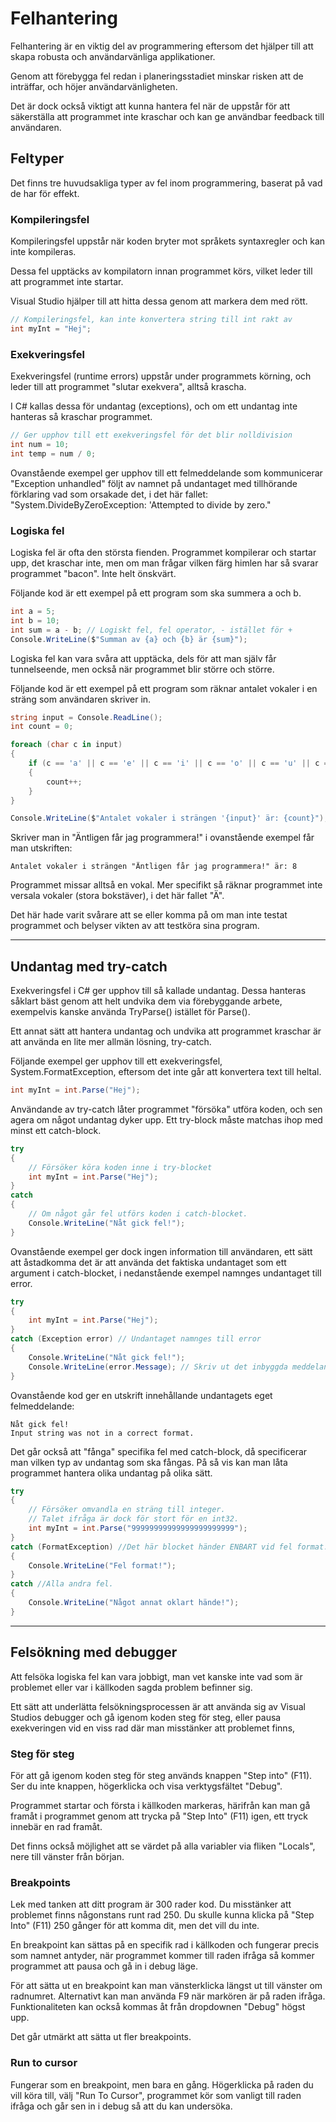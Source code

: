 # Felhantering

Felhantering är en viktig del av programmering eftersom det hjälper till att skapa robusta och användarvänliga applikationer. 

Genom att förebygga fel redan i planeringsstadiet minskar risken att de inträffar, och höjer användarvänligheten. 

Det är dock också viktigt att kunna hantera fel när de uppstår för att säkerställa att programmet inte kraschar och kan ge användbar feedback till användaren.


## Feltyper
Det finns tre huvudsakliga typer av fel inom programmering, baserat på vad de har för effekt.
### Kompileringsfel
Kompileringsfel uppstår när koden bryter mot språkets syntaxregler och kan inte kompileras. 

Dessa fel upptäcks av kompilatorn innan programmet körs, vilket leder till att programmet inte startar.

Visual Studio hjälper till att hitta dessa genom att markera dem med rött.
```csharp
// Kompileringsfel, kan inte konvertera string till int rakt av
int myInt = "Hej";
```

### Exekveringsfel
Exekveringsfel (runtime errors) uppstår under programmets körning, och leder till att programmet "slutar exekvera", alltså krascha. 

I C# kallas dessa för undantag (exceptions), och om ett undantag inte hanteras så kraschar programmet.

```csharp
// Ger upphov till ett exekveringsfel för det blir nolldivision
int num = 10;
int temp = num / 0;
```

Ovanstående exempel ger upphov till ett felmeddelande som kommunicerar "Exception unhandled" följt av namnet på undantaget med tillhörande förklaring vad som orsakade det, i det här fallet: "System.DivideByZeroException: 'Attempted to divide by zero."
### Logiska fel
Logiska fel är ofta den största fienden. Programmet kompilerar och startar upp, det kraschar inte, men om man frågar vilken färg himlen har så svarar programmet "bacon". Inte helt önskvärt.

Följande kod är ett exempel på ett program som ska summera a och b.
```csharp
int a = 5;
int b = 10;
int sum = a - b; // Logiskt fel, fel operator, - istället för +
Console.WriteLine($"Summan av {a} och {b} är {sum}");
```

Logiska fel kan vara svåra att upptäcka, dels för att man själv får tunnelseende, men också när programmet blir större och större.

Följande kod är ett exempel på ett program som räknar antalet vokaler i en sträng som användaren skriver in.
```csharp
string input = Console.ReadLine();
int count = 0;

foreach (char c in input)
{
    if (c == 'a' || c == 'e' || c == 'i' || c == 'o' || c == 'u' || c == 'å' || c == 'ä' || c == 'ö')
    {
        count++;
    }
}

Console.WriteLine($"Antalet vokaler i strängen '{input}' är: {count}");
```
Skriver man in "Äntligen får jag programmera!" i ovanstående exempel får man utskriften:
```
Antalet vokaler i strängen "Äntligen får jag programmera!" är: 8
```

Programmet missar alltså en vokal. Mer specifikt så räknar programmet inte versala vokaler (stora bokstäver), i det här fallet "Ä".

Det här hade varit svårare att se eller komma på om man inte testat programmet och belyser vikten av att testköra sina program.


---


## Undantag med try-catch
Exekveringsfel i C# ger upphov till så kallade undantag. Dessa hanteras såklart bäst genom att helt undvika dem via förebyggande arbete, exempelvis kanske använda TryParse() istället för Parse().

Ett annat sätt att hantera undantag och undvika att programmet kraschar är att använda en lite mer allmän lösning, try-catch. 

Följande exempel ger upphov till ett exekveringsfel, System.FormatException, eftersom det inte går att konvertera text till heltal.
```csharp
int myInt = int.Parse("Hej");
```

Användande av try-catch låter programmet "försöka" utföra koden, och sen agera om något undantag dyker upp. Ett try-block måste matchas ihop med minst ett catch-block.
```csharp
try
{
    // Försöker köra koden inne i try-blocket
    int myInt = int.Parse("Hej");
}
catch
{
    // Om något går fel utförs koden i catch-blocket.
    Console.WriteLine("Nåt gick fel!");
}
```

Ovanstående exempel ger dock ingen information till användaren, ett sätt att åstadkomma det är att använda det faktiska undantaget som ett argument i catch-blocket, i nedanstående exempel namnges undantaget till error.
```csharp
try
{
    int myInt = int.Parse("Hej");
}
catch (Exception error) // Undantaget namnges till error
{
    Console.WriteLine("Nåt gick fel!");
    Console.WriteLine(error.Message); // Skriv ut det inbyggda meddelandet
}
```
Ovanstående kod ger en utskrift innehållande undantagets eget felmeddelande:
```
Nåt gick fel!
Input string was not in a correct format.
```

Det går också att "fånga" specifika fel med catch-block, då specificerar man vilken typ av undantag som ska fångas. På så vis kan man låta programmet hantera olika undantag på olika sätt.
```csharp
try
{
    // Försöker omvandla en sträng till integer.
    // Talet ifråga är dock för stort för en int32.
    int myInt = int.Parse("99999999999999999999999");
}
catch (FormatException) //Det här blocket händer ENBART vid fel format.
{
    Console.WriteLine("Fel format!");
}
catch //Alla andra fel.
{
    Console.WriteLine("Något annat oklart hände!");
}
```


---


## Felsökning med debugger
Att felsöka logiska fel kan vara jobbigt, man vet kanske inte vad som är problemet eller var i källkoden sagda problem befinner sig.

Ett sätt att underlätta felsökningsprocessen är att använda sig av Visual Studios debugger och gå igenom koden steg för steg, eller pausa exekveringen vid en viss rad där man misstänker att problemet finns,

### Steg för steg
För att gå igenom koden steg för steg används knappen "Step into" (F11). Ser du inte knappen, högerklicka och visa verktygsfältet "Debug".

Programmet startar och första i källkoden markeras, härifrån kan man gå framåt i programmet genom att trycka på "Step Into" (F11) igen, ett tryck innebär en rad framåt. 

Det finns också möjlighet att se värdet på alla variabler via fliken "Locals", nere till vänster från början.

### Breakpoints
Lek med tanken att ditt program är 300 rader kod. Du misstänker att problemet finns någonstans runt rad 250. Du skulle kunna klicka på "Step Into" (F11) 250 gånger för att komma dit, men det vill du inte.

En breakpoint kan sättas på en specifik rad i källkoden och fungerar precis som namnet antyder, när programmet kommer till raden ifråga så kommer programmet att pausa och gå in i debug läge.

För att sätta ut en breakpoint kan man vänsterklicka längst ut till vänster om radnumret. Alternativt kan man använda F9 när markören är på raden ifråga. Funktionaliteten kan också kommas åt från dropdownen "Debug" högst upp.

Det går utmärkt att sätta ut fler breakpoints.

### Run to cursor
Fungerar som en breakpoint, men bara en gång. Högerklicka på raden du vill köra till, välj "Run To Cursor", programmet kör som vanligt till raden ifråga och går sen in i debug så att du kan undersöka. 



